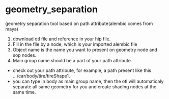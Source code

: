 # geometry_separation

geometry separation tool based on path attribute(alembic comes from maya)
1. download otl file and reference in your hip file.
2. Fill in the file by a node, which is your imported alembic file
3. Object name is the name you want to present on geometry node and sop nodes.
4. Main group name should be a part of your path attribute.
  - check out your path attribute, for example, a path present like this .../car/body/tire/tireShape1.
  - you can type in body as main group name, then the otl will automaticaly separate all same geometry for you and create shading nodes at the 
    same time.

